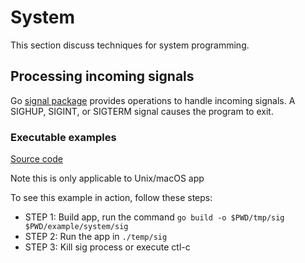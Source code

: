 # System

This section discuss techniques for system programming.

## Processing incoming signals

Go [signal package](https://pkg.go.dev/os/signal) provides operations to handle incoming signals. A SIGHUP, SIGINT, or SIGTERM signal causes the program to exit.

### Executable examples

[Source code](../example/system/sig)

Note this is only applicable to Unix/macOS app

To see this example in action, follow these steps:

* STEP 1: Build app, run the command `go build -o $PWD/tmp/sig $PWD/example/system/sig`
* STEP 2: Run the app in `./temp/sig`
* STEP 3: Kill sig process or execute ctl-c
